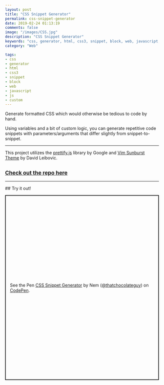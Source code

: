 ```yaml
---
layout: post
title: "CSS Snippet Generator"
permalink: css-snippet-generator
date: 2019-02-24 01:13:19
comments: false
image: "/images/CSS.jpg"
description: "CSS Snippet Generator"
keywords: "css, generator, html, css3, snippet, block, web, javascript, js, custom"
category: "Web"

tags:
- css
- generator
- html
- css3
- snippet
- block
- web
- javascript
- js
- custom
---
```


Generate formatted CSS which would otherwise be tedious to code by hand.

Using variables and a bit of custom logic, you can generate repetitive code snippets with parameters/arguments that differ slightly from snippet-to-snippet.
<hr>

This project utilizes the <a href="https://github.com/google/code-prettify" target="_blank">prettify.js</a> library by Google and <a href="https://github.com/google/code-prettify/blob/master/styles/sunburst.css" target="_blank">Vim Sunburst Theme</a> by David Leibovic.

## <small><a href="https://github.com/ThatChocolateGuy/CSS-Snippet-Generator" target="_blank">Check out the repo here</a></small>
<hr>
## Try it out!
<p class="codepen" data-height="607" data-theme-id="light" data-default-tab="result" data-user="thatchocolateguy" data-slug-hash="YzKjYpo" style="height: 607px; box-sizing: border-box; display: flex; align-items: center; justify-content: center; border: 2px solid; margin: 1em 0; padding: 1em;" data-pen-title="CSS Snippet Generator">
  <span>See the Pen <a href="https://codepen.io/thatchocolateguy/pen/YzKjYpo">
  CSS Snippet Generator</a> by Nem (<a href="https://codepen.io/thatchocolateguy">@thatchocolateguy</a>)
  on <a href="https://codepen.io">CodePen</a>.</span>
</p>
<script async src="https://static.codepen.io/assets/embed/ei.js"></script>
